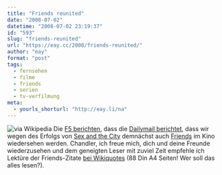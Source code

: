 ```yaml
---
title: "Friends reunited"
date: "2008-07-02"
datetime: "2008-07-02 23:19:37"
id: "593"
slug: "friends-reunited"
url: "https://eay.cc/2008/friends-reunited/"
author: "eay"
format: "post"
tags:
  - fernsehen
  - filme
  - friends
  - serien
  - tv-verfilmung
meta:
  - yourls_shorturl: "http://eay.li/na"
---
```


![](/uploads/2008/friends.jpg "via Wikipedia") Die [F5 berichten](http://www.fuenf-filmfreunde.de/2008/07/02/das-gute-am-satc-film-der-friends-film/), dass die [Dailymail berichtet](http://tinyurl.com/5k86l6), dass wir wegen des Erfolgs von [Sex and the City](//eay.cc/2008/golden-girls/) demnächst auch [Friends](http://de.wikipedia.org/wiki/Friends) im Kino wiedersehen werden. Chandler, ich freue mich, dich und deine Freunde wiederzusehen und dem geneigten Leser mit zuviel Zeit empfehle ich Lektüre der Friends-Zitate [bei Wikiquotes](http://en.wikiquote.org/wiki/Friends_(TV_series)) (88 Din A4 Seiten! Wer soll das alles lesen?).
